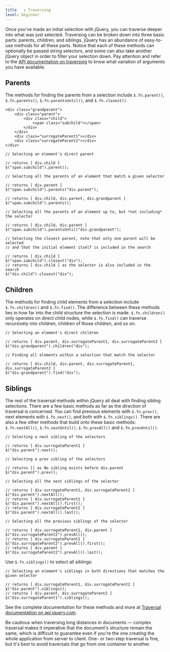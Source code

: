 ```yaml
---
title   : Traversing
level: beginner
---
```


Once you've made an initial selection with jQuery, you can traverse deeper into what was just selected. Traversing can be broken down into three basic parts: parents, children, and siblings. jQuery has an abundance of easy-to-use methods for all these parts. Notice that each of these methods can optionally be passed string selectors, and some can also take another jQuery object in order to filter your selection down. Pay attention and refer to the [API documentation on traversing](http://api.jquery.com/category/traversing/) to know what variation of arguments you have available.

## Parents

The methods for finding the parents from a selection include `$.fn.parent()`, `$.fn.parents()`, `$.fn.parentsUntil()`, and `$.fn.closest()`.

```
<div class="grandparent">
	<div class="parent">
		<div class="child">
			<span class="subchild"></span>
		</div>
	</div>
	<div class="surrogateParent1"></div>
	<div class="surrogateParent2"></div>
</div>
```

```
// Selecting an element's direct parent

// returns [ div.child ]
$("span.subchild").parent();

// Selecting all the parents of an element that match a given selector

// returns [ div.parent ]
$("span.subchild").parents("div.parent");

// returns [ div.child, div.parent, div.grandparent ]
$("span.subchild").parents();

// Selecting all the parents of an element up to, but *not including* the selector

// returns [ div.child, div.parent ]
$("span.subchild").parentsUntil("div.grandparent");

// Selecting the closest parent, note that only one parent will be selected
// and that the initial element itself is included in the search

// returns [ div.child ]
$("span.subchild").closest("div");
// returns [ div.child ] as the selector is also included in the search
$("div.child").closest("div");
```

## Children

The methods for finding child elements from a selection include `$.fn.children()` and `$.fn.find()`. The difference between these methods lies in how far into the child structure the selection is made. `$.fn.children()` only operates on direct child nodes, while `$.fn.find()` can traverse recursively into children, children of those children, and so on.

```
// Selecting an element's direct children

// returns [ div.parent, div.surrogateParent1, div.surrogateParent2 ]
$("div.grandparent").children("div");

// Finding all elements within a selection that match the selector

// returns [ div.child, div.parent, div.surrogateParent1, div.surrogateParent2 ]
$("div.grandparent").find("div");
```

## Siblings

The rest of the traversal methods within jQuery all deal with finding sibling selections. There are a few basic methods as far as the direction of traversal is concerned. You can find previous elements with `$.fn.prev()`, next elements with `$.fn.next()`, and both with `$.fn.siblings()`. There are also a few other methods that build onto these basic methods: `$.fn.nextAll()`, `$.fn.nextUntil()`, `$.fn.prevAll()` and `$.fn.prevUntil()`.

```
// Selecting a next sibling of the selectors

// returns [ div.surrogateParent1 ]
$("div.parent").next();

// Selecting a prev sibling of the selectors

// returns [] as No sibling exists before div.parent
$("div.parent").prev();

// Selecting all the next siblings of the selector

// returns [ div.surrogateParent1, div.surrogateParent2 ]
$("div.parent").nextAll();
// returns [ div.surrogateParent1 ]
$("div.parent").nextAll().first();
// returns [ div.surrogateParent2 ]
$("div.parent").nextAll().last();

// Selecting all the previous siblings of the selector

// returns [ div.surrogateParent1, div.parent ]
$("div.surrogateParent2").prevAll();
// returns [ div.surrogateParent1 ]
$("div.surrogateParent2").prevAll().first();
// returns [ div.parent ]
$("div.surrogateParent2").prevAll().last();
```

Use `$.fn.siblings()` to select all siblings:

```
// Selecting an element's siblings in both directions that matches the given selector

// returns [ div.surrogateParent1, div.surrogateParent2 ]
$("div.parent").siblings();
// returns [ div.parent, div.surrogateParent2 ]
$("div.surrogateParent1").siblings();
```

See the complete documentation for these methods and more at [Traversal documentation on api.jquery.com](http://api.jquery.com/category/traversing/tree-traversal/).

Be cautious when traversing long distances in documents &#8212; complex traversal makes it imperative that the document's structure remain the same, which is difficult to guarantee even if you're the one creating the whole application from server to client. One- or two-step traversal is fine, but it's best to avoid traversals that go from one container to another.
